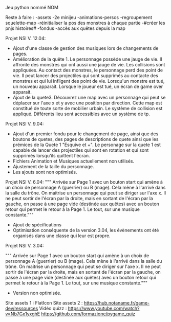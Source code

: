 Jeu python nommé NOM

Reste à faire :
-assets
-2e minijeu
-animations-persos
-regroupement squelette-map
-réinitialiser la pos des monstres à chaque partie
-#créer les pnjs histoires#
-fondus
-accès aux quêtes depuis la map

Projet NSI V. 12.04:
- Ajout d'une classe de gestion des musiques lors de changements de pages.
- Amélioration de la quête 1. Le personnage possède une jauge de vie. Il affronte des monstres qui ont aussi une jauge de vie. Les collisions sont appliquées. Au contact des monstres, le personnage perd des point de vie. Il peut lancer des projectiles qui sont supprimés au contacte des monstres et qui lui infligent des point de vie. Lorsqu'un monstre est tué, un nouveau apparait. Lorsque le joueur est tué, un écran de game over apparait.
- Ajout de la quete3. Découvrez une map avec un personnage qui peut se déplacer sur l'axe x et y avec une position par direction. Cette map est constitué de toute sorte de mobilier urbain. Le système de collision est appliqué. Différents lieu sont accessibles avec un système de tp.

Projet NSI V. 9.04:
- Ajout d'un premier fondu pour le changement de page, ainsi que des boutons de quetes, des pages de descriptions de quete ainsi que les prémices de la Quete 1 "Esquive
et +". Le personage sur la quete 1 est capable de lancer des projectiles qui sont en rotation et qui sont supprimés lorsqu'ils quittent l'écran.
- Fichiers Animation et Musiques actuellement non utilisés.
- Ajustement de la taille du personnage.
- Les ajouts sont non optimisés.

Projet NSI V. 6.04:
""" Arrivée sur Page 1 avec un bouton start qui amène à un choix de personnage A (guerrier) ou B (mage). Cela mène à l'arrivé dans la salle du trône. On maitrise un
personnage qui peut se diriger sur l'axe x. Il ne peut sortir de l'écran par la droite, mais en sortant de l'écran par la gauche, on passe à une page vide (destinée aux
quêtes) avec un bouton retour qui permet le retour à la Page 1. Le tout, sur une musique constante."""
- Ajout de spécifications
- Optimisation conséquente de la version 3.04, les évènements ont été organisés dans une classe qui leur est propre.

Projet NSI V. 3.04:

""" Arrivée sur Page 1 avec un bouton start qui amène à un choix de personnage A (guerrier) ou B (mage). Cela mène à l'arrivé dans la salle du trône. On maitrise un
personnage qui peut se diriger sur l'axe x. Il ne peut sortir de l'écran par la droite, mais en sortant de l'écran par la gauche, on passe à une page vide (destinée aux
quêtes) avec un bouton retour qui permet le retour à la Page 1. Le tout, sur une musique constante."""
- Version non optimisée.

Site assets 1 : FlatIcon
Site assets 2 : https://hub.notaname.fr/game-dev/ressources
Vidéo quizz : https://www.youtube.com/watch?v=Nb7Gx1yxghE
https://github.com/formazione/pygame_quiz
